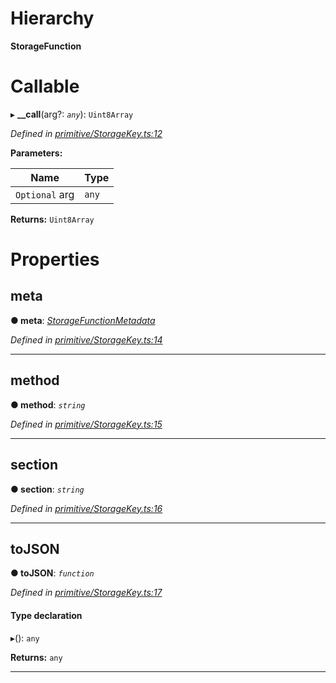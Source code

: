 

# Hierarchy

**StorageFunction**

# Callable
▸ **__call**(arg?: *`any`*): `Uint8Array`

*Defined in [primitive/StorageKey.ts:12](https://github.com/polkadot-js/api/blob/5f98849/packages/types/src/primitive/StorageKey.ts#L12)*

**Parameters:**

| Name | Type |
| ------ | ------ |
| `Optional` arg | `any` |

**Returns:** `Uint8Array`

# Properties

<a id="meta"></a>

##  meta

**● meta**: *[StorageFunctionMetadata](../classes/_metadata_v0_modules_.storagefunctionmetadata.md)*

*Defined in [primitive/StorageKey.ts:14](https://github.com/polkadot-js/api/blob/5f98849/packages/types/src/primitive/StorageKey.ts#L14)*

___
<a id="method"></a>

##  method

**● method**: *`string`*

*Defined in [primitive/StorageKey.ts:15](https://github.com/polkadot-js/api/blob/5f98849/packages/types/src/primitive/StorageKey.ts#L15)*

___
<a id="section"></a>

##  section

**● section**: *`string`*

*Defined in [primitive/StorageKey.ts:16](https://github.com/polkadot-js/api/blob/5f98849/packages/types/src/primitive/StorageKey.ts#L16)*

___
<a id="tojson"></a>

##  toJSON

**● toJSON**: *`function`*

*Defined in [primitive/StorageKey.ts:17](https://github.com/polkadot-js/api/blob/5f98849/packages/types/src/primitive/StorageKey.ts#L17)*

#### Type declaration
▸(): `any`

**Returns:** `any`

___

